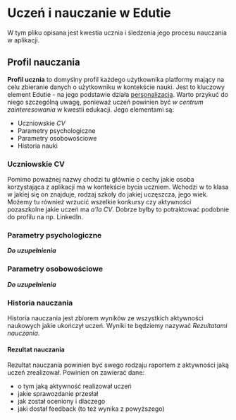# Uczeń i nauczanie w Edutie

W tym pliku opisana jest kwestia ucznia i śledzenia jego procesu nauczania w aplikacji.

## Profil nauczania

**Profil ucznia** to domyślny profil każdego użytkownika platformy mający na celu zbieranie danych o użytkowniku w kontekście nauki. Jest to kluczowy element Edutie - na jego podstawie działa [personalizacja](Personalizacja.md). Warto przykuć do niego szczególną uwagę, ponieważ uczeń powinien być *w centrum zainteresowania* w kwestii edukacji. Jego elementami są:
 - Uczniowskie *CV*
 - Parametry psychologiczne
 - Parametry osobowościowe
 - Historia nauki

### Uczniowskie CV
Pomimo poważnej nazwy chodzi tu głównie o cechy jakie osoba korzystająca z aplikacji ma w kontekście bycia uczniem. Wchodzi w to klasa w jakiej się on znajduje, rodzaj szkoły do jakiej uczęszcza, jego wiek. Możemy tu również wrzucić wszelkie konkursy czy aktywności pozaszkolne jakie uczeń ma *a'la CV*. Dobrze byłby to potraktować podobnie do profilu na np. LinkedIn. 

### Parametry psychologiczne
***Do uzupełnienia***
### Parametry osobowościowe
***Do uzupełnienia***
### Historia nauczania
Historia nauczania jest zbiorem wyników ze wszystkich aktywności naukowych jakie ukończył uczeń. Wyniki te będziemy nazywać *Rezultatami nauczania*.

#### Rezultat nauczania
Rezultat nauczania powinien być swego rodzaju raportem z aktywności jaką uczeń zrealizował. Powinien on zawierać dane:
 - o tym jaką aktywność realizował uczeń
 - jakie sprawozdanie przesłał
 - jak został oceniony i dlaczego
 - jaki dostał feedback (to też wynika z powyższego)